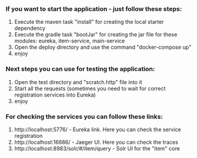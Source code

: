 ### If you want to start the application - just follow these steps:
1. Execute the maven task "install" for creating the local starter dependency
2. Execute the gradle task "bootJar" for creating the jar file for these modules: eureka, item-service, main-service
3. Open the deploy directory and use the command "docker-compose up"
5. enjoy
### Next steps you can use for testing the application:
1. Open the test directory and "scratch.http" file into it
2. Start all the requests (sometimes you need to wait for correct registration services into Eureka)
3. enjoy
### For checking the services you can follow these links:
1. http://localhost:5776/ - Eureka link. Here you can check the service registration
2. http://localhost:16686/ - Jaeger UI. Here you can check the traces
3. http://localhost:8983/solr/#/item/query - Solr UI for the "item" core

